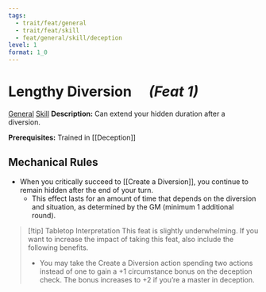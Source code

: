 ```yaml
---
tags:
  - trait/feat/general
  - trait/feat/skill
  - feat/general/skill/deception
level: 1
format: 1_0
---
```

# Lengthy Diversion &emsp;*(Feat 1)*

[General](General.md "Feat Trait") [Skill](Skill.md "Feat Trait") 
**Description:** Can extend your hidden duration after a diversion.

**Prerequisites:** Trained in [[Deception]]

## Mechanical Rules

- When you critically succeed to [[Create a Diversion]], you continue to remain hidden after the end of your turn.
	- This effect lasts for an amount of time that depends on the diversion and situation, as determined by the GM (minimum 1 additional round).


> [!tip] Tabletop Interpretation
> This feat is slightly underwhelming. If you want to increase the impact of taking this feat, also include the following benefits. 
> - You may take the Create a Diversion action spending two actions instead of one to gain a +1 circumstance bonus on the deception check. The bonus increases to +2 if you’re a master in deception.